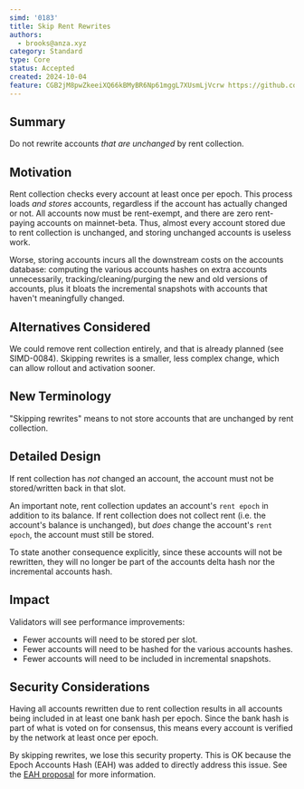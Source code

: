 ```yaml
---
simd: '0183'
title: Skip Rent Rewrites
authors:
  - brooks@anza.xyz
category: Standard
type: Core
status: Accepted
created: 2024-10-04
feature: CGB2jM8pwZkeeiXQ66kBMyBR6Np61mggL7XUsmLjVcrw https://github.com/solana-labs/solana/issues/26599
---
```


## Summary

Do not rewrite accounts *that are unchanged* by rent collection.

## Motivation

Rent collection checks every account at least once per epoch.  This process
loads *and stores* accounts, regardless if the account has actually changed or
not.  All accounts now must be rent-exempt, and there are zero rent-paying
accounts on mainnet-beta.  Thus, almost every account stored due to rent
collection is unchanged, and storing unchanged accounts is useless work.

Worse, storing accounts incurs all the downstream costs on the accounts
database: computing the various accounts hashes on extra accounts unnecessarily,
tracking/cleaning/purging the new and old versions of accounts, plus it bloats
the incremental snapshots with accounts that haven't meaningfully changed.

## Alternatives Considered

We could remove rent collection entirely, and that is already planned
(see SIMD-0084).  Skipping rewrites is a smaller, less complex change, which
can allow rollout and activation sooner.

## New Terminology

"Skipping rewrites" means to not store accounts that are unchanged by rent
collection.

## Detailed Design

If rent collection has *not* changed an account, the account must not be
stored/written back in that slot.

An important note, rent collection updates an account's `rent epoch` in addition
to its balance.  If rent collection does not collect rent (i.e. the account's
balance is unchanged), but *does* change the account's `rent epoch`, the
account must still be stored.

To state another consequence explicitly, since these accounts will not be
rewritten, they will no longer be part of the accounts delta hash nor the
incremental accounts hash.

## Impact

Validators will see performance improvements:

* Fewer accounts will need to be stored per slot.
* Fewer accounts will need to be hashed for the various accounts hashes.
* Fewer accounts will need to be included in incremental snapshots.

## Security Considerations

Having all accounts rewritten due to rent collection results in all accounts
being included in at least one bank hash per epoch.  Since the bank hash is
part of what is voted on for consensus, this means every account is verified by
the network at least once per epoch.

By skipping rewrites, we lose this security property.  This is OK because the
Epoch Accounts Hash (EAH) was added to directly address this issue.  See the
[EAH proposal](https://docs.solanalabs.com/implemented-proposals/epoch_accounts_hash)
for more information.
